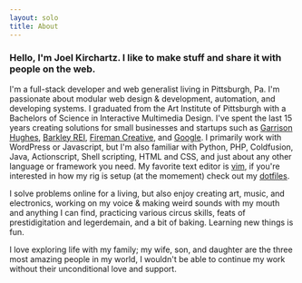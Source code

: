 ```yaml
---
layout: solo
title: About
---
```


### Hello, I'm Joel <span data-IPA="kər·chärtz">Kirchartz</span>. I like to make stuff and share it with people on the web.

I'm a full-stack developer and web generalist living in Pittsburgh, Pa.  I'm
passionate about modular web design &amp; development, automation, and
developing systems.  I graduated from the Art Institute of Pittsburgh with a
Bachelors of Science in Interactive Multimedia Design.  I've spent the last 15
years creating solutions for small businesses and startups such as
[Garrison Hughes](http://garrisonhughes.com), [Barkley REI](http://barkleyREI.com), [Fireman Creative](http://firemancreative.com),
and [Google](http://google.com).  I primarily work with WordPress or Javascript,
but I'm also familiar with Python, PHP, Coldfusion, Java, Actionscript, Shell
scripting, HTML and CSS, and just about any other language or framework you need.  My favorite text
editor is [vim](http://vim.org), if you're interested in how my rig is setup
(at the momement) check out my [dotfiles](http://github.com/jkirchartz/dotfiles/).

I solve problems online for a living, but also enjoy creating art, music, and
electronics, working on my voice &amp; making weird sounds with my mouth and
anything I can find, practicing various circus skills, feats of
prestidigitation and legerdemain, and a bit of baking.  Learning new things is
fun.

I love exploring life with my family; my wife, son, and daughter are the three
most amazing people in my world, I wouldn't be able to continue my work without
their unconditional love and support.
